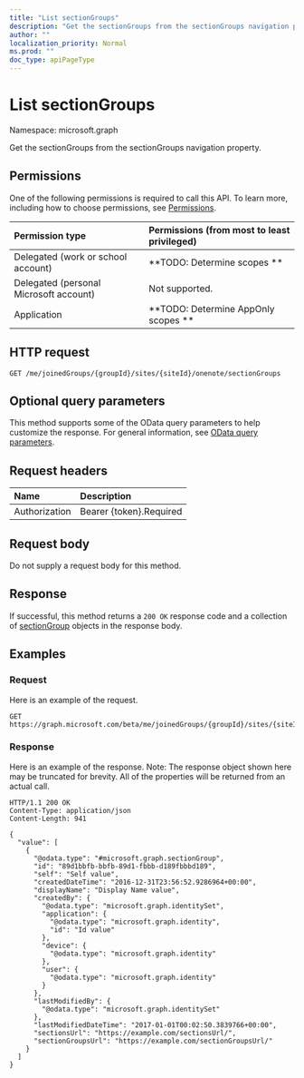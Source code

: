 ```yaml
---
title: "List sectionGroups"
description: "Get the sectionGroups from the sectionGroups navigation property."
author: ""
localization_priority: Normal
ms.prod: ""
doc_type: apiPageType
---
```


# List sectionGroups

Namespace: microsoft.graph

Get the sectionGroups from the sectionGroups navigation property.

## Permissions
One of the following permissions is required to call this API. To learn more, including how to choose permissions, see [Permissions](/concepts/permissions-reference.md).

|Permission type|Permissions (from most to least privileged)|
|:---|:---|
|Delegated (work or school account)|**TODO: Determine scopes **|
|Delegated (personal Microsoft account)|Not supported.|
|Application|**TODO: Determine AppOnly scopes **|

## HTTP request
<!-- {
  "blockType": "ignored"
}
-->
``` http
GET /me/joinedGroups/{groupId}/sites/{siteId}/onenote/sectionGroups
```

## Optional query parameters
This method supports some of the OData query parameters to help customize the response. For general information, see [OData query parameters](/graph/query-parameters).

## Request headers
|Name|Description|
|:---|:---|
|Authorization|Bearer {token}.Required|

## Request body
Do not supply a request body for this method.

## Response
If successful, this method returns a `200 OK` response code and a collection of [sectionGroup](../resources/sectiongroup.md) objects in the response body.

## Examples

### Request
Here is an example of the request.
<!-- {
  "blockType": "request",
  "name": "get_sectiongroup"
}
-->
``` http
GET https://graph.microsoft.com/beta/me/joinedGroups/{groupId}/sites/{siteId}/onenote/sectionGroups
```

### Response
Here is an example of the response. Note: The response object shown here may be truncated for brevity. All of the properties will be returned from an actual call.
<!-- {
  "blockType": "response",
  "truncated": true,
  "@odata.type": "collection(microsoft.graph.sectiongroup)"
}
-->
``` http
HTTP/1.1 200 OK
Content-Type: application/json
Content-Length: 941

{
  "value": [
    {
      "@odata.type": "#microsoft.graph.sectionGroup",
      "id": "89d1bbfb-bbfb-89d1-fbbb-d189fbbbd189",
      "self": "Self value",
      "createdDateTime": "2016-12-31T23:56:52.9286964+00:00",
      "displayName": "Display Name value",
      "createdBy": {
        "@odata.type": "microsoft.graph.identitySet",
        "application": {
          "@odata.type": "microsoft.graph.identity",
          "id": "Id value"
        },
        "device": {
          "@odata.type": "microsoft.graph.identity"
        },
        "user": {
          "@odata.type": "microsoft.graph.identity"
        }
      },
      "lastModifiedBy": {
        "@odata.type": "microsoft.graph.identitySet"
      },
      "lastModifiedDateTime": "2017-01-01T00:02:50.3839766+00:00",
      "sectionsUrl": "https://example.com/sectionsUrl/",
      "sectionGroupsUrl": "https://example.com/sectionGroupsUrl/"
    }
  ]
}
```

